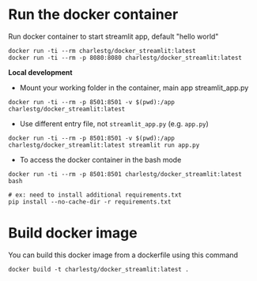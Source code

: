 # Run the docker container
Run docker container to start streamlit app, default "hello world"
```
docker run -ti --rm charlestg/docker_streamlit:latest
docker run -ti --rm -p 8080:8080 charlestg/docker_streamlit:latest
```

**Local development**
 - Mount your working folder in the container, main app streamlit_app.py
  ```
  docker run -ti --rm -p 8501:8501 -v $(pwd):/app charlestg/docker_streamlit:latest
  ```

 - Use different entry file, not `streamlit_app.py` (e.g. `app.py`)
 ```
 docker run -ti --rm -p 8501:8501 -v $(pwd):/app charlestg/docker_streamlit:latest streamlit run app.py
 ```

- To access the docker container in the bash mode
```
docker run -ti --rm -p 8501:8501 charlestg/docker_streamlit:latest bash

# ex: need to install additional requirements.txt
pip install --no-cache-dir -r requirements.txt
```

# Build docker image
You can build this docker image from a dockerfile using this command
```
docker build -t charlestg/docker_streamlit:latest .
```


